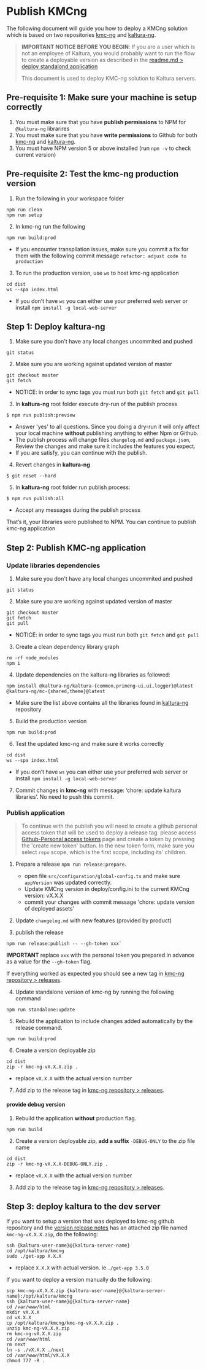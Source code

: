 # Publish KMCng

The following document will guide you how to deploy a KMCng solution which is based on two repositories [kmc-ng](https://github.com/kaltura/kmc-ng) and [kaltura-ng](https://github.com/kaltura/kaltura-ng).

> **IMPORTANT NOTICE BEFORE YOU BEGIN**: If you are a user which is not an employee of Kaltura, you would probably want to run the flow to create a deployable version as described in the [readme.md > deploy standalond application](../readme.md)
>
> This document is used to deploy KMC-ng solution to Kaltura servers.

## Pre-requisite 1: Make sure your machine is setup correctly
1.  You must make sure that you have **publish permissions** to NPM for `@kaltura-ng` librarires
2. You must make sure that you have **write permissions** to Github for both [kmc-ng](https://github.com/kaltura/kmc-ng) and [kaltura-ng](https://github.com/kaltura/kaltura-ng).
3. You must have NPM version 5 or above installed (run `npm -v` to check current version)

## Pre-requisite 2: Test the kmc-ng production version
1. Run the following in your workspace folder
```
npm run clean
npm run setup
```

2. In kmc-ng run the following
```
npm run build:prod
```
   * If you encounter transpilation issues, make sure you commit a fix for them with the following commit message `refactor: adjust code to production`

3. To run the production version, use `ws` to host kmc-ng application
```
cd dist
ws --spa index.html
```
   * If you don’t have `ws` you can either use your preferred web server or install `npm install -g local-web-server`

## Step 1: Deploy kaltura-ng

1. Make sure you don't have any local changes uncommited and pushed
```
git status
```
2. Make sure you are working against updated version of master
```
git checkout master
git fetch
```
   * NOTICE: in order to sync tags you must run both `git fetch` and `git pull`

3. In **kaltura-ng** root folder execute dry-run of the publish process
```
$ npm run publish:preview
```
   * Answer 'yes' to all questions. Since you doing a dry-run it will only affect your local machine **without** publishing anything to either Npm or Github.
   * The publish process will change files `changelog.md` and `package.json`, Review the changes and make sure it includes the features you expect.
   * If you are satisfy, you can continue with the publish.

4. Revert changes in **kaltura-ng**
```
$ git reset --hard
```

5. In **kaltura-ng** root folder run publish process:
```
$ npm run publish:all
```
   * Accept any messages during the publish process

That’s it, your libraries were published to NPM.  You can continue to publish kmc-ng application

## Step 2: Publish KMC-ng application

### Update libraries dependencies
1. Make sure you don't have any local changes uncommited and pushed
```
git status
```

2. Make sure you are working against updated version of master
```
git checkout master
git fetch
git pull
```
   * NOTICE: in order to sync tags you must run both `git fetch` and `git pull`

3. Create a clean dependency library graph
```
rm -rf node_modules
npm i
```

4. Update dependencies on the kaltura-ng libraries as followed:
```
npm install @kaltura-ng/kaltura-{common,primeng-ui,ui,logger}@latest @kaltura-ng/mc-{shared,theme}@latest
```
   * Make sure the list above contains all the libraries found in [kaltura-ng](https://github.com/kaltura/kaltura-ng) repository

5. Build the production version
```
npm run build:prod
```

6. Test the updated kmc-ng and make sure it works correctly
```
cd dist
ws --spa index.html
```
   * If you don’t have `ws` you can either use your preferred web server or install `npm install -g local-web-server`

7. Commit changes in **kmc-ng** with message: ‘chore: update kaltura libraries’. No need to push this commit.

### Publish application

> To continue with the publish you will need to create a github personal access token that will be used to deploy a release tag. please access [Github-Personal access tokens](https://github.com/settings/tokens) page and create a token by pressing the 'create new token' button. In the new token form, make sure you select `repo` scope, which is the first scope, including its' children.

1. Prepare a release `npm run release:prepare`.
   * open file `src/configuration/global-config.ts` and make sure `appVersion` was updated correctly.
   * Update KMCng version in deploy/config.ini to the current KMCng version: vX.X.X
   * commit your changes with commit message 'chore: update version of deployed assets'

2. Update  `changelog.md` with new features (provided by product)

3. publish the release
```
npm run release:publish -- --gh-token xxx`
```
**IMPORTANT** replace `xxx` with the personal token you prepared in advance as a value for the `--gh-token` flag.

If everything worked as expected you should see a new tag in [kmc-ng repository > releases](https://github.com/kaltura/kmc-ng/releases).

4. Update standalone version of kmc-ng by running the following command
```
npm run standalone:update
```

5. Rebuild the application to include changes added automatically by the release command.
```
npm run build:prod
```

6. Create a version deployable zip
```
cd dist
zip -r kmc-ng-vX.X.X.zip .
```
   * replace `vX.X.X` with the actual version number

7. Add zip to the release tag in [kmc-ng repository > releases](https://github.com/kaltura/kmc-ng/releases).

#### provide debug version
1. Rebuild the application **without** production flag.
```
npm run build
```

2. Create a version deployable zip, **add a suffix** `-DEBUG-ONLY` to the zip file name
```
cd dist
zip -r kmc-ng-vX.X.X-DEBUG-ONLY.zip .
```
   * replace `vX.X.X` with the actual version number

3. Add zip to the release tag in [kmc-ng repository > releases](https://github.com/kaltura/kmc-ng/releases).

## Step 3: deploy kaltura to the dev server

If you want to setup a version that was deployed to kmc-ng github repository and the [version release notes](https://github.com/kaltura/kmc-ng/releases) has an attached zip file named `kmc-ng-vX.X.X.zip`, do the following:
```
ssh {kaltura-user-name}@{kaltura-server-name}
cd /opt/kaltura/kmcng
sudo ./get-app X.X.X
```
- replace `X.X.X` with actual version. ie `./get-app 3.5.0`

If you want to deploy a version manually do the following:
```
scp kmc-ng-vX.X.X.zip {kaltura-user-name}@{kaltura-server-name}:/opt/kaltura/kmcng
ssh {kaltura-user-name}@{kaltura-server-name}
cd /var/www/html
mkdir vX.X.X
cd vX.X.X
cp /opt/kaltura/kmcng/kmc-ng-vX.X.X.zip .
unzip kmc-ng-vX.X.X.zip
rm kmc-ng-vX.X.X.zip
cd /var/www/html
rm next
ln -s ./vX.X.X ./next
cd /var/www/html/vX.X.X
chmod 777 -R .
```
